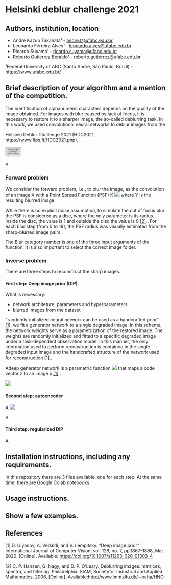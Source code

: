 # Helsinki deblur challenge 2021

## Authors, institution, location

* André Kazuo Takahata¹ - andre.t@ufabc.edu.br
* Leonardo Ferreira Alves¹ - leonardo.alves@ufabc.edu.br
* Ricardo Suyama¹ - ricardo.suyama@ufabc.edu.br
* Roberto Gutierrez Beraldo¹ - roberto.gutierrez@ufabc.edu.br

¹Federal University of ABC (Santo André, São Paulo, Brazil) - https://www.ufabc.edu.br/

## Brief description of your algorithm and a mention of the competition.
The identification of alphanumeric characters depends on the quality of the image obtained. For images with blur caused by lack of focus, it is necessary to restore it to a sharper image, the so-called deblurring task. In this work, we used convolutional neural networks to deblur images from the 


Helsinki Deblur Challenge 2021 (HDC2021, https://www.fips.fi/HDC2021.php).

<img src="focusStep_3_timesR_size_30_sample_0001.jpg" width="48">

A


### Forward problem
We consider the forward problem, i.e., to blur the image, as the convolution of an image X with a Point Spread Function (PSF) K
<img src="https://render.githubusercontent.com/render/math?math=\mathbf{Y}=\mathbf{K}*\mathbf{X},">
where Y is the resulting blurred image.


While there is no explicit noise assumption, to simulate the out of focus blur the PSF is considered as a disc, where the only parameter is its radius. Inside the disc, the value is 1 and outside the disc the value is 0 [[2]](#1).. For each blur step (from 0 to 19), the PSF radius was visually estimated from the sharp-blurred image pairs.

The Blur category number is one of the three input arguments of the function. It is also important to select the correct image folder. 

### Inverse problem 
There are three steps to reconstruct the sharp images.

#### First step: Deep image prior (DIP)

What is necessary:
* network architeture, parameters and hyperparameters. 
* blurred images from the dataset


"randomly-initialized neural network can be used as a handcrafted prior" [[1]](#1).
we fit a generator network to a single degraded image. In this scheme, the network weights serve as a parametrization of the restored image. The weights are randomly initialized and fitted to a specific degraded image under a task-dependent observation model. In this manner, the only information used to perform reconstruction is contained in the single degraded input image and the handcrafted structure of the network used for reconstruction [[1]](#1)..


Adeep generator network is a parametric function <img src="https://render.githubusercontent.com/render/math?math=x = f_{\theta_{DIP}}(z)"> 
that maps a code vector z to an image x [[1]](#1)..


<img src="https://render.githubusercontent.com/render/math?math=\theta^* = \arg\underset{\theta}{\min} E (f_{\theta}(z), x_0) "> 

#### Second step: autoencoder
A
<img src="https://render.githubusercontent.com/render/math?math = f_{\theta}(z)">


A

#### Third step: regularized DIP

A


## Installation instructions, including any requirements.
In this repository there are 3 files available, one for each step.
At the same time, there are Google Colab notebooks 


## Usage instructions.



## Show a few examples.





## References
<a id="1">[1]</a> 
D. Ulyanov, A. Vedaldi, and V. Lempitsky.
“Deep image prior” International Journal of Computer Vision, vol. 128, no. 7, pp.1867–1888, Mar. 2020. [Online]. Available: https://doi.org/10.1007/s11263-020-01303-4

<a id="2">[2]</a> 
C.   P.   Hansen,   G.   Nagy,   and   D.   P.   O’Leary.,Deblurring   images:   matrices,   spectra,   and   filtering. Philadelphia:   SIAM,   Societyfor  Industrial  and  Applied  Mathematics,  2006.  [Online].  Available:http://www.imm.dtu.dk/∼pcha/HNO
